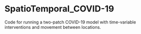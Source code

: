 # SpatioTemporal_COVID-19
Code for running a two-patch COVID-19 model with time-variable interventions and movement between locations. 
